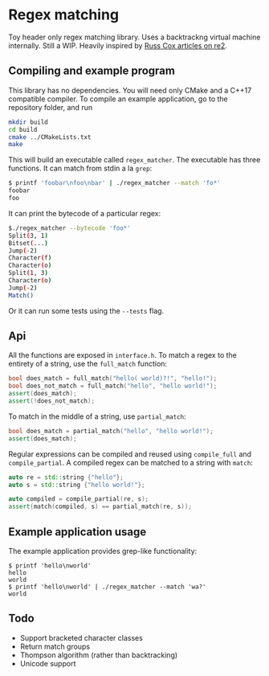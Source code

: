 # Regex matching

Toy header only regex matching library. Uses a backtrackng virtual machine internally. Still a WIP.
Heavily inspired by [Russ Cox articles on re2](https://swtch.com/~rsc/regexp/).

## Compiling and example program

This library has no dependencies. You will need only CMake and a C++17 compatible compiler.
To compile an example application, go to the repository folder, and run

```bash
mkdir build
cd build
cmake ../CMakeLists.txt
make
```

This will build an executable called `regex_matcher`. The executable has three 
functions. It can match from stdin a la `grep`:

```bash
$ printf 'foobar\nfoo\nbar' | ./regex_matcher --match 'fo*'
foobar
foo
```

It can print the bytecode of a particular regex:

```bash
$./regex_matcher --bytecode 'foo*'
Split(3, 1)
Bitset(...)
Jump(-2)
Character(f)
Character(o)
Split(1, 3)
Character(o)
Jump(-2)
Match()
```

Or it can run some tests using the `--tests` flag.

## Api

All the functions are exposed in `interface.h`.
To match a regex to the entirety of a string, use the `full_match` function:
```c++
bool does_match = full_match("hello( world)?!", "hello!");
bool does_not_match = full_match("hello", "hello world!");
assert(does_match);
assert(!does_not_match);
```

To match in the middle of a string, use `partial_match`:
```c++
bool does_match = partial_match("hello", "hello world!");
assert(does_match);
```

Regular expressions can be compiled and reused using `compile_full` and `compile_partial`.
A compiled regex can be matched to a string with `match`:
```c++
auto re = std::string {"hello"};
auto s = std::string {"hello world!"};

auto compiled = compile_partial(re, s);
assert(match(compiled, s) == partial_match(re, s));
```

## Example application usage

The example application provides grep-like functionality:

```console
$ printf 'hello\nworld'
hello
world
$ printf 'hello\nworld' | ./regex_matcher --match 'wa?'
world
```

## Todo

 - Support bracketed character classes
 - Return match groups
 - Thompson algorithm (rather than backtracking)
 - Unicode support 
